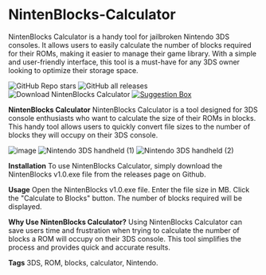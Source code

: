 # NintenBlocks-Calculator
NintenBlocks Calculator is a handy tool for jailbroken Nintendo 3DS consoles. It allows users to easily calculate the number of blocks required for their ROMs, making it easier to manage their game library. With a simple and user-friendly interface, this tool is a must-have for any 3DS owner looking to optimize their storage space.

![GitHub Repo stars](https://img.shields.io/github/stars/tinyplayerss/NintenBlocks-Calculator?logo=Github&style=for-the-badge) ![GitHub all releases](https://img.shields.io/github/downloads/tinyplayerss/NintenBlocks-Calculator/total?color=blue&logo=Github&style=for-the-badge) ![Download NintenBlocks Calculator](https://img.shields.io/badge/download-NintenBlocks%20v1.0-orange?style=for-the-badge) [![Suggestion Box](https://img.shields.io/badge/Suggestion%20Box-tlk.io-blue?style=for-the-badge)](http://tlk.io/suggestionsbox) 



**NintenBlocks Calculator**
NintenBlocks Calculator is a tool designed for 3DS console enthusiasts who want to calculate the size of their ROMs in blocks. This handy tool allows users to quickly convert file sizes to the number of blocks they will occupy on their 3DS console.

![image](https://user-images.githubusercontent.com/123846642/222062196-68811167-6d8b-4db8-8163-aecc3b7b3621.png) ![Nintendo 3DS handheld (1)](https://user-images.githubusercontent.com/123846642/222062935-d9014342-feab-49ce-a9c9-9a37a694f874.png) ![Nintendo 3DS handheld (2)](https://user-images.githubusercontent.com/123846642/222064142-1ee5635c-420e-4cf9-b93d-6f2b340bbed0.png)

**Installation**
To use NintenBlocks Calculator, simply download the NintenBlocks v1.0.exe file from the releases page on Github.

**Usage**
Open the NintenBlocks v1.0.exe file.
Enter the file size in MB.
Click the "Calculate to Blocks" button.
The number of blocks required will be displayed.

**Why Use NintenBlocks Calculator?**
Using NintenBlocks Calculator can save users time and frustration when trying to calculate the number of blocks a ROM will occupy on their 3DS console. This tool simplifies the process and provides quick and accurate results.

**Tags**
3DS, ROM, blocks, calculator, Nintendo.
